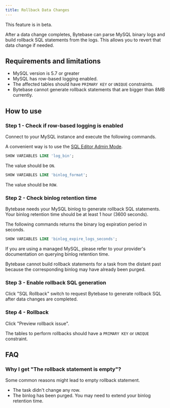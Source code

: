 ```yaml
---
title: Rollback Data Changes
---
```


<hint-block type="warning">

This feature is in beta.

</hint-block>

After a data change completes, Bytebase can parse MySQL binary logs and build rollback SQL statements from the logs. This allows you to revert that data change if needed.

## Requirements and limitations

- MySQL version is 5.7 or greater
- MySQL has row-based logging enabled.
- The affected tables should have `PRIMARY KEY` or `UNIQUE` constraints.
- Bytebase cannot generate rollback statements that are bigger than 8MB currently.

## How to use

### Step 1 - Check if row-based logging is enabled

Connect to your MySQL instance and execute the following commands.

A convenient way is to use the [SQL Editor Admin Mode](/docs/sql-editor/admin-mode).

``` sql
SHOW VARIABLES LIKE 'log_bin';
```

The value should be `ON`.

``` sql
SHOW VARIABLES LIKE 'binlog_format';
```

The value should be `ROW`.

### Step 2 - Check binlog retention time

Bytebase needs your MySQL binlog to generate rollback SQL statements. Your binlog retention time should be at least 1 hour (3600 seconds).

The following commands returns the binary log expiration period in seconds.

``` sql
SHOW VARIABLES LIKE 'binlog_expire_logs_seconds';
```

<hint-block type="info">

If you are using a managed MySQL, please refer to your provider's documentation on querying binlog retention time.

</hint-block>

<hint-block type="warning">

Bytebase cannot build rollback statements for a task from the distant past because the corresponding binlog may have already been purged.

</hint-block>

### Step 3 - Enable rollback SQL generation

Click "SQL Rollback" switch to request Bytebase to generate rollback SQL after data changes are completed.

### Step 4 - Rollback

Click "Preview rollback issue".

<hint-block type="warning">

The tables to perform rollbacks should have a `PRIMARY KEY` or `UNIQUE` constraint.

</hint-block>

## FAQ

### Why I get "The rollback statement is empty"?

Some common reasons might lead to empty rollback statement.

- The task didn't change any row.
- The binlog has been purged. You may need to extend your binlog retention time.
